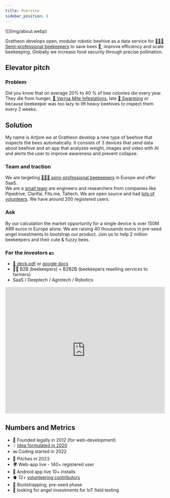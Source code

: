 ```yaml
---
title: Overview
sidebar_position: 0
---
```

<div style={{ height:150, overflow:"hidden", verticalAlign:"middle", marginBottom:10, borderRadius:5 }}><div style={{ marginTop: "-10%" }}>
![](img/about.webp)
</div></div>

Gratheon develops open, modular robotic beehive as a data service for [👨🏻‍🚀 Semi-professional beekeepers](products/clients/👨🏻‍🚀%20Semi-professional%20beekeepers.md) to save bees 🐝, improve efficiency and scale beekeeping. Globally we increase food security through precise pollination.


## Elevator pitch
### Problem
Did you know that on average 20% to 40 % of bee colonies die every year. They die from hunger, [🦀 Varroa Mite Infestations](./🌨️%20Problems/🦀%20Infestations.md), late  [🧶 Swarming](./🌨️%20Problems/🧶%20Swarming.md) or because beekeeper was too lazy to lift heavy beehives to inspect them every 2 weeks.

## Solution
My name is Artjom we at Gratheon develop a new type of beehive that inspects the bees automatically. It consists of 3 devices that send data about beehive and an app that analyzes weight, images and video with AI and alerts the user to improve awareness and prevent collapse.

### Team and traction
We are targeting [👨🏻‍🚀 semi-professional beekeepers](./products/clients/👨🏻‍🚀%20Semi-professional%20beekeepers.md) in Europe and offer SaaS.  
We are a [small team](company/Team/index.md) are engineers and researchers from companies like Pipedrive, Clarifai, Fits.me, Taltech.  We are open source and had [lots of volunteers](volunteer.md). We have around 200 registered users.

### Ask
By our calculation the market opportunity for a single device is over 150M ARR euros in Europe alone. We are raising 40 thousands euros in pre-seed angel investments to bootstrap our product.  Join us to help 2 million beekeepers and their cute & fuzzy bees.

### For the investors 💶
- [📑 deck.pdf](../static/deck.pdf) or [google docs](https://docs.google.com/presentation/d/e/2PACX-1vRAO6JHPczQ2u8Z8ph3g7oa2UPk_0gzV-BpPC30R0AFjAL-1Bqqhrum59NEHlI7lCSbyurKZiu8-JuO/pub?start=false&loop=false&delayms=3000)
- 💁🏻 B2B (beekeepers) + B2B2B (beekeepers reselling services to farmers)
- SaaS / Deeptech / Agrotech / Robotics


<iframe width="100%" height="400" src="https://www.youtube.com/embed/izgi6leXStc?si=mFaBpPZ86gziyd9X" title="YouTube video player" frameborder="0" allow="accelerometer; autoplay; clipboard-write; encrypted-media; gyroscope; picture-in-picture; web-share" referrerpolicy="strict-origin-when-cross-origin" allowfullscreen></iframe>

## Numbers and Metrics

- 🐣 Founded legally in 2012 (for web-development)
- 💡 [Idea formulated in 2020](https://www.youtube.com/watch?v=gM3AJEAhmXc)
- 🖮 Coding started in 2022
- 📢 Pitches in 2023
- 🌍 Web-app live - 140+ registered user
- 📱 Android app live 10+ installs
- 🫀 12+ [volunteering contributors](volunteer.md)
- 🚀 Bootstrapping, pre-seed phase
- 🪽 looking for angel investments for IoT field testing

